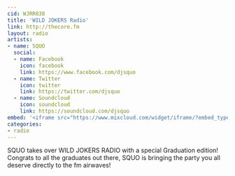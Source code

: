 ```yaml
---
cid: WJRR038
title: 'WILD JOKERS Radio'
link: http://thecore.fm
layout: radio
artists: 
- name: SQUO
  social:
  - name: Facebook
    icon: facebook
    link: https://www.facebook.com/djsquo
  - name: Twitter
    icon: twitter
    link: https://twitter.com/djsquo
  - name: Soundcloud
    icon: soundcloud
    link: https://soundcloud.com/djsquo
embed: '<iframe src="https://www.mixcloud.com/widget/iframe/?embed_type=widget_standard&amp;embed_uuid=f1c9cb18-510c-4769-a3a1-ee143b8e86a0&amp;feed=https%3A%2F%2Fwww.mixcloud.com%2FWildjokers%2F05-17-15-wild-jokers-radio%2F&amp;hide_cover=1&amp;hide_tracklist=1&amp;replace=0" frameborder="0" height="180" width="100%"></iframe>'
categories:
- radio
---
```


SQUO takes over WILD JOKERS RADIO with a special Graduation edition! Congrats to all the graduates out there, SQUO is bringing the party you all deserve directly to the fm airwaves!